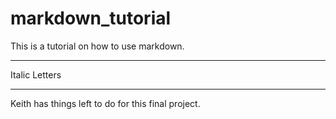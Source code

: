 # markdown_tutorial
This is a tutorial on how to use markdown.
***
Italic Letters
***

Keith has things left to do for this final project.